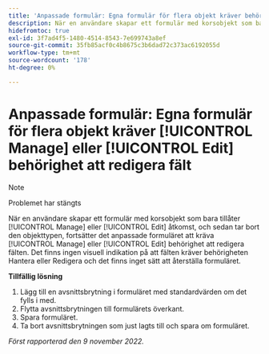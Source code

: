 ```yaml
---
title: 'Anpassade formulär: Egna formulär för flera objekt kräver behörighet att hantera eller redigera för att redigera fält'
description: När en användare skapar ett formulär med korsobjekt som bara tillåter hanterings- eller redigeringsåtkomst, och sedan tar bort den objekttypen, kräver det anpassade formuläret fortfarande behörighet att redigera fälten. Det finns ingen visuell indikation på att fälten kräver behörigheten Hantera eller Redigera och det finns inget sätt att återställa formuläret.
hidefromtoc: true
exl-id: 3f7ad4f5-1480-4514-8543-7e699743a8ef
source-git-commit: 35fb85acf0c4b8675c3b6dad72c373ac6192055d
workflow-type: tm+mt
source-wordcount: '178'
ht-degree: 0%

---
```


# Anpassade formulär: Egna formulär för flera objekt kräver [!UICONTROL Manage] eller [!UICONTROL Edit] behörighet att redigera fält

<!--Won't fix, live for workaround-->

>[!NOTE]
>
>Problemet har stängts

När en användare skapar ett formulär med korsobjekt som bara tillåter [!UICONTROL Manage] eller [!UICONTROL Edit] åtkomst, och sedan tar bort den objekttypen, fortsätter det anpassade formuläret att kräva [!UICONTROL Manage] eller [!UICONTROL Edit] behörighet att redigera fälten. Det finns ingen visuell indikation på att fälten kräver behörigheten Hantera eller Redigera och det finns inget sätt att återställa formuläret.

**Tillfällig lösning**

1. Lägg till en avsnittsbrytning i formuläret med standardvärden om det fylls i med.
2. Flytta avsnittsbrytningen till formulärets överkant.
3. Spara formuläret.
4. Ta bort avsnittsbrytningen som just lagts till och spara om formuläret.

_Först rapporterad den 9 november 2022._
